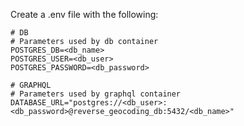 Create a .env file with the following:

    # DB
    # Parameters used by db container
    POSTGRES_DB=<db_name>
    POSTGRES_USER=<db_user>
    POSTGRES_PASSWORD=<db_password>

    # GRAPHQL
    # Parameters used by graphql container
    DATABASE_URL="postgres://<db_user>:<db_password>@reverse_geocoding_db:5432/<db_name>"